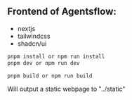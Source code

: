 ## Frontend of Agentsflow:

- nextjs
- tailwindcss
- shadcn/ui

```bash
pnpm install or npm run install
pnpm dev or npm run dev
```

```bash
pnpm build or npm run build
```

Will output a static webpage to "../static"
